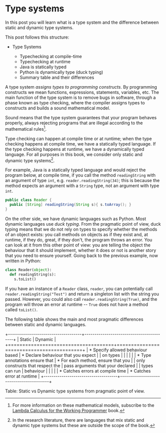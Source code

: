 # Type systems

In this post you will learn what is a type system and
the difference between static and dynamic type systems.

This post follows this structure:

* Type Systems

  * Typechecking at compile-time
  * Typechecking at runtime
  * Java is statically typed
  * Python is dynamically type (duck typing)
  * Summary table and their differences



A type system *assigns types to programming constructs*. By programming constructs we mean
functions, expressions, statements, variables, etc.
The main function of the
type system is to remove bugs in software, through a phase known as type checking,
where the compiler assigns types to constructs and builds a sound mathematical model.
<!-- Formally, type systems are a set of mathematical rules applied to a programming language. -->
Sound means that the type system guarantees that your program
behaves properly, always rejecting programs that are illegal according to
the mathematical rules[^oop-lambda-calculus].

[^oop-lambda-calculus]: For more information on these mathematical models, subscribe to the
  [Lambda Calculus for the Working Programmer](WEB/lambda-calculus/toc/) book.

Type checking can happen at compile time or at runtime; when the type checking
happens at compile time, we have a statically typed language. If the type checking
happens at runtime, we have a dynamically typed language.
For all purposes in this book, we consider only static and dynamic type systems[^oop-type-system-notes].

[^oop-type-system-notes]: In the research literature, there are languages that
  mix static and dynamic type systems but these are outside the scope of the book.

For example, Java is a statically typed language
and would reject the program below, at compile time, if you
call the method `readingString` with an argument of type `int`,
e.g. `reader.readingString(34)`; this is because the method expects
an argument with a `String` type, not an argument with type `int`.


```java
public class Reader {
  public [String] readingString(String s){ s.toArray(); }
}
```

On the other side, we have dynamic languages such as Python. Most dynamic languages
use *duck typing*. From the pragmatic point of view, duck typing means that
we do not rely on types to specify whether the methods of an object exists: you call methods on objects
as if they exist and, at runtime, if they do, great, if they don't, the program throws
an error. You can look at it from this other point of view: you are telling the object the behaviour
that it should implement, whether it does or not is another story that you
need to ensure yourself. Going back to the previous example, now written in Python:

```python
class Reader(object):
  def readingString(s):
    s.toList()
```

If you have an instance of a `Reader` class, `reader`, you can potentially call `reader.readingString("Test")`
and return a singleton list with the string you passed. However,
you could also call `reader.readingString(True)`, and
the program will throw an error at runtime -- `True` does not have a method called `toList()`.

The following table shows the main and most pragmatic differences between
static and dynamic languages.

+-------------------------------------+------------------------------------------+
|             Static                  |              Dynamic                     |
+=====================================+==========================================+
| * Specify allowed behaviour based   | * Declare behaviour that you expect      |
| on types                            |                                          |
|                                     |                                          |
| * Type annotations ensure that      | * For each method, ensure that you       |
| only constructs that respect the    |   pass  arguments that your declared     |
| types can run                       |   behaviour                              |
|                                     |                                          |
| * Catches errors at compile time    | * Catches error at runtime               |
+-------------------------------------+------------------------------------------+

Table: Static vs Dynamic type systems from pragmatic point of view.
